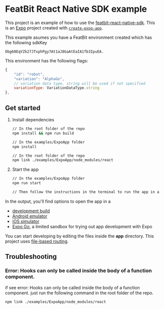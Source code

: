 # FeatBit React Native SDK example

This project is an example of how to use the [featbit-react-native-sdk](https://github.com/featbit/featbit-react-native-sdk).
This is an [Expo](https://expo.dev) project created with [`create-expo-app`](https://www.npmjs.com/package/create-expo-app).

This example asumes you have a FeatBit environment created which has the following sdkKey
```
Obg68EqYZk27JTxphPgy7At1aJ8GaAtEaIA1fb3IpuEA.
```

This environment has the following flags:
```javascript
{
    "id": "robot",
    "variation": "AlphaGo",
    // variation data type, string will be used if not specified
    variationType: VariationDataType.string
},
```

## Get started

1. Install dependencies

   ```bash
   // In the root folder of the repo
   npm install && npm run build
   
   // In the examples/ExpoApp folder
   npm install
   
   // In the root folder of the repo
   npm link ./examples/ExpoApp/node_modules/react
   ```

2. Start the app

   ```bash
   // In the examples/ExpoApp folder
   npm run start
   
   // Then follow the instructions in the terminal to run the app in an emulator or on a physical device.
   ```

In the output, you'll find options to open the app in a

- [development build](https://docs.expo.dev/develop/development-builds/introduction/)
- [Android emulator](https://docs.expo.dev/workflow/android-studio-emulator/)
- [iOS simulator](https://docs.expo.dev/workflow/ios-simulator/)
- [Expo Go](https://expo.dev/go), a limited sandbox for trying out app development with Expo

You can start developing by editing the files inside the **app** directory. This project uses [file-based routing](https://docs.expo.dev/router/introduction).


## Troubleshooting

### Error: Hooks can only be called inside the body of a function component.
if see error: Hooks can only be called inside the body of a function component. just run the following command in the root folder of the repo.

```bash
npm link ./examples/ExpoApp/node_modules/react
```